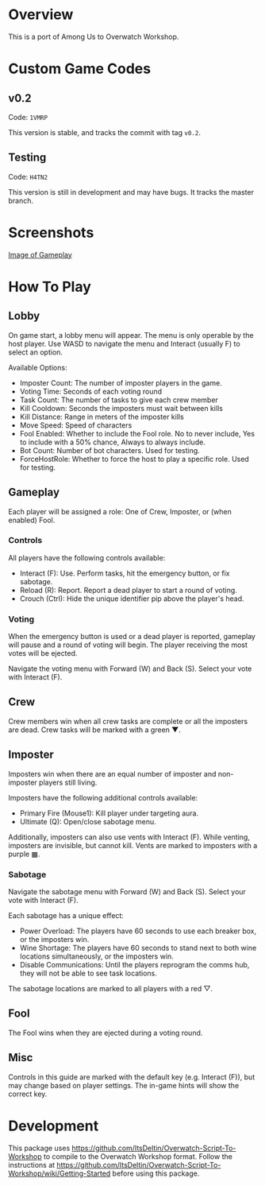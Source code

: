 # Overview

This is a port of Among Us to Overwatch Workshop.

# Custom Game Codes

## v0.2
Code: `1VMRP`

This version is stable, and tracks the commit with tag `v0.2`.

## Testing
Code: `H4TN2`

This version is still in development and may have bugs. It tracks the master branch.

# Screenshots

[Image of Gameplay](https://hoane.github.io/images/Among-Us-Overwatch.png)

# How To Play

## Lobby

On game start, a lobby menu will appear. The menu is only operable by the host player.
Use WASD to navigate the menu and Interact (usually F) to select an option.

Available Options:
* Imposter Count: The number of imposter players in the game.
* Voting Time: Seconds of each voting round
* Task Count: The number of tasks to give each crew member
* Kill Cooldown: Seconds the imposters must wait between kills
* Kill Distance: Range in meters of the imposter kills
* Move Speed: Speed of characters
* Fool Enabled: Whether to include the Fool role. No to never include, Yes to include with a 50% chance, Always to always include.
* Bot Count: Number of bot characters. Used for testing.
* ForceHostRole: Whether to force the host to play a specific role. Used for testing.

## Gameplay

Each player will be assigned a role: One of Crew, Imposter, or (when enabled) Fool.

### Controls

All players have the following controls available:
* Interact (F): Use. Perform tasks, hit the emergency button, or fix sabotage.
* Reload (R): Report. Report a dead player to start a round of voting.
* Crouch (Ctrl): Hide the unique identifier pip above the player's head.

### Voting

When the emergency button is used or a dead player is reported, gameplay will pause and a round of voting will begin.
The player receiving the most votes will be ejected.

Navigate the voting menu with Forward (W) and Back (S). Select your vote with Interact (F).

## Crew

Crew members win when all crew tasks are complete or all the imposters are dead.
Crew tasks will be marked with a green ▼.

## Imposter

Imposters win when there are an equal number of imposter and non-imposter players still living.

Imposters have the following additional controls available:
* Primary Fire (Mouse1): Kill player under targeting aura.
* Ultimate (Q): Open/close sabotage menu.

Additionally, imposters can also use vents with Interact (F).
While venting, imposters are invisible, but cannot kill.
Vents are marked to imposters with a purple ▦.

### Sabotage

Navigate the sabotage menu with Forward (W) and Back (S). Select your vote with Interact (F).

Each sabotage has a unique effect:
* Power Overload: The players have 60 seconds to use each breaker box, or the imposters win.
* Wine Shortage: The players have 60 seconds to stand next to both wine locations simultaneously, or the imposters win.
* Disable Communications: Until the players reprogram the comms hub, they will not be able to see task locations.

The sabotage locations are marked to all players with a red ▽.

## Fool

The Fool wins when they are ejected during a voting round.

## Misc

Controls in this guide are marked with the default key (e.g. Interact (F)), but may change based on player settings.
The in-game hints will show the correct key.

# Development

This package uses https://github.com/ItsDeltin/Overwatch-Script-To-Workshop to compile to the Overwatch Workshop format.
Follow the instructions at https://github.com/ItsDeltin/Overwatch-Script-To-Workshop/wiki/Getting-Started before using this package.
